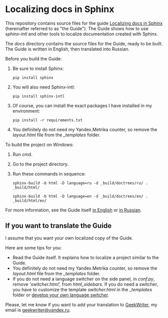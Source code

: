 # Localizing docs in Sphinx

This repository contains source files for the guide [Localizing docs in Sphinx](http://sphinx-intl.geekwriter.ru/en/) (hereinafter referred to as "the Guide"). The Guide shows how to use *sphinx-intl* and other tools to localize documentation created with Sphinx.

The *docs* directory contains the source files for the Guide, ready to be built. The Guide is written in English, then translated into Russian.

Before you build the Guide:

  1. Be sure to install Sphinx:
     
     `pip install sphinx`

  2. You will also need Sphinx-intl:
     
     `pip install sphinx-intl`

  3. Of course, you can install the exact packages I have installed in my environment:
     
     `pip install -r requirements.txt`

  4. You definitely do not need my Yandex.Metrika counter, so remove the *layout.html* file from the *_templates* folder.

To build the project on Windows:

1. Run cmd.
2. Go to the project directory.
3. Run these commands in sequence: 

   `sphinx-build -b html -D language=ru -d _build/doctrees/ru/ . _build/html/`
   
   `sphinx-build -b html -D language=en -d _build/doctrees/en/ . _build/html/en/`
   
For more information, see the Guide itself [in English](http://sphinx-intl.geekwriter.ru/en/) or [in Russian](http://sphinx-intl.geekwriter.ru/).

## If you want to translate the Guide

I assume that you want your own localized copy of the Guide.

Here are some tips for you:

* Read the Guide itself. It explains how to localize a project similar to the Guide.
* You definitely do not need my Yandex.Metrika counter, so remove the *layout.html* file from the *_templates* folder.
* If you do not need a language switcher on the side panel, in *conf.py*, remove *'switcher.html',* from *html_sidebars*. If you do need a switcher, you have to customize the template *switcher.html* in the *_templates* folder or [develop your own language switcher](http://sphinx-intl.geekwriter.ru/en/add-language-switcher.html).

Please, let me know if you want to add your translation to [GeekWriter](http://sphinx-intl.geekwriter.ru/en/), my email is geekwriter@yandex.ru.
